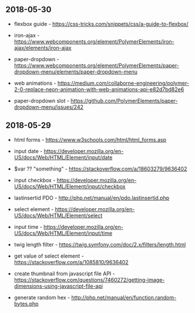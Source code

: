
## 2018-05-30

* flexbox guide - https://css-tricks.com/snippets/css/a-guide-to-flexbox/
* iron-ajax - https://www.webcomponents.org/element/PolymerElements/iron-ajax/elements/iron-ajax
* paper-dropdown - https://www.webcomponents.org/element/PolymerElements/paper-dropdown-menu/elements/paper-dropdown-menu

* web animations - https://medium.com/collaborne-engineering/polymer-2-0-replace-neon-animation-with-web-animations-api-e82d7bd82e6

* paper-dropdown slot - https://github.com/PolymerElements/paper-dropdown-menu/issues/242

## 2018-05-29

* html forms - https://www.w3schools.com/html/html_forms.asp
* input date - https://developer.mozilla.org/en-US/docs/Web/HTML/Element/input/date
* $var ?? "something" - https://stackoverflow.com/a/18603279/9636402

* input checkbox - https://developer.mozilla.org/en-US/docs/Web/HTML/Element/input/checkbox
* lastinsertid PDO - http://php.net/manual/en/pdo.lastinsertid.php

* select element - https://developer.mozilla.org/en-US/docs/Web/HTML/Element/select
* input time - https://developer.mozilla.org/en-US/docs/Web/HTML/Element/input/time

* twig length filter - https://twig.symfony.com/doc/2.x/filters/length.html

* get value of select element - https://stackoverflow.com/a/1085810/9636402

* create thumbnail from javascript file API - https://stackoverflow.com/questions/7460272/getting-image-dimensions-using-javascript-file-api

* generate random hex - http://php.net/manual/en/function.random-bytes.php